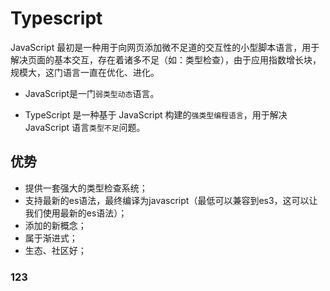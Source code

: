 # Typescript

JavaScript 最初是一种用于向网页添加微不足道的交互性的小型脚本语言，用于解决页面的基本交互，存在着诸多不足（如：类型检查），由于应用指数增长块，规模大，这门语言一直在优化、进化。

- JavaScript是一门<span class="line1">`弱类型动态`</span>语言。

- TypeScript 是一种基于 JavaScript 构建的`强类型编程语言`，用于解决 JavaScript 语言`类型不足`问题。



## 优势

- 提供一套强大的类型检查系统；
- 支持最新的es语法，最终编译为javascript（最低可以兼容到es3，这可以让我们使用最新的es语法）；
- 添加的新概念；
- 属于渐进式；
- 生态、社区好；

### 123